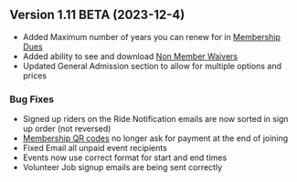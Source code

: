  ## Version 1.11 BETA (2023-12-4)
 - Added Maximum number of years you can renew for in [Membership Dues](/Membership/Configure/dues)
 - Added ability to see and download [Non Member Waivers](/Leaders/nonMemberWaivers)
 - Updated General Admission section to allow for multiple options and prices

 ### Bug Fixes
 - Signed up riders on the Ride Notification emails are now sorted in sign up order (not reversed)
 - [Membership QR codes](/Membership/Configure/qrCodes) no longer ask for payment at the end of joining
 - Fixed Email all unpaid event recipients
 - Events now use correct format for start and end times
 - Volunteer Job signup emails are being sent correctly
